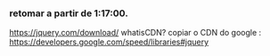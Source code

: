 ### retomar a partir de 1:17:00.

https://jquery.com/download/
whatisCDN?
copiar o CDN do google :
https://developers.google.com/speed/libraries#jquery
